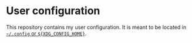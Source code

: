 # User configuration

This repository contains my user configuration.
It is meant to be located in [`~/.config` or `${XDG_CONFIG_HOME}`](https://specifications.freedesktop.org/basedir-spec/basedir-spec-0.8.html).
